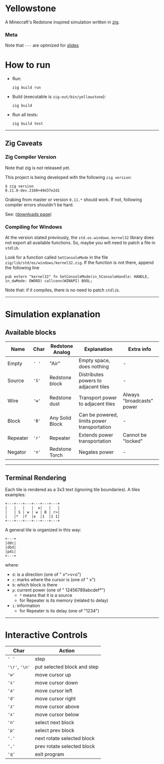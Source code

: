 # Yellowstone

A Minecraft's Redstone inspired simulation
written in [zig](https://ziglang.org).

### Meta

Note that `---` are optmized for [slides](https://github.com/maaslalani/slides)

# How to run

* Run:
  ```console
  zig build run
  ```

* Build (executable is `zig-out/bin/yellowstone`):
  ```console
  zig build
  ```

* Run all tests:
  ```console
  zig build test
  ```

---
## Zig Caveats

### Zig Compiler Version

Note that zig is not released yet.

This project is being developed with the following `zig version`:
```console
$ zig version
0.11.0-dev.2160+49d37e2d1
```

Grabing from master or version `0.11.*` should work.
If not, following compiler errors shouldn't be hard.

See: ([downloads page](https:ziglang.org/download))

### Compiling for Windows

At the version stated previously,
the `std.os.windows.kernel32` library
does not export all available functions.
So, maybe you will need to patch a file in `stdlib`.

Look for a function called `SetConsoleMode` in the file
`zig/lib/std/os/windows/kernel32.zig`.
If the function is not there, append the following line
```zig
pub extern "kernel32" fn SetConsoleMode(in_hConsoleHandle: HANDLE, in_dwMode: DWORD) callconv(WINAPI) BOOL;
```

Note that: if it compiles, there is no need to patch `stdlib`.

---
# Simulation explanation

## Available blocks

|Name|Char|Redstone Analog|Explanation|Extra info|
|----|----|---------------|-----------|----------|
|Empty|`' '`|"Air"|Empty space, does nothing|-|
|Source|`'S'`|Redstone block|Distributes powers to adjacent tiles|-|
|Wire|`'w'`|Redstone dust|Transport power to adjacent tiles|Always "broadcasts" power|
|Block|`'B'`|Any Solid Block|Can be powered, limits power transportation|-|
|Repeater|`'r'`|Repeater|Extends power transportation|Cannot be "locked"|
|Negator|`'n'`|Redstone Torch|Negates power|-|

---
## Terminal Rendering

Each tile is rendered as a 3x3 text (ignoring tile boundaries).
A tiles examples:
```console
+---+---+---+---+---+---+
|   |   |   |  x|   |   |
|   | S | w | w | B | r>|
|   |*  |f  |e  |1  |1 1|
+---+---+---+---+---+---+
```

A general tile is organized in this way:
```console
+---+
|ddc|
|dbd|
|pdi|
+---+
```
where:
* `d`: is a direction (one of " x^>v<o")
* `c`: marks where the cursor is (one of " x")
* `b`: which block is there
* `p`: current power (one of " 12456789abcdef*")
  * `*` means that it is a source
  * for Repeater is its memory (related to delay)
* `i`: information
  * for Repeater is its delay (one of "1234")


---
# Interactive Controls

|Char|Action|
|----|------|
|`' '`|step|
|`'\r'`, `'\n'`|put selected block and step|
|`'w'`|move cursor up|
|`'s'`|move cursor down|
|`'a'`|move cursor left|
|`'d'`|move cursor right|
|`'z'`|move cursor above|
|`'x'`|move cursor below|
|`'n'`|select next block|
|`'p'`|select prev block|
|`'.'`|next rotate selected block|
|`','`|prev rotate selected block|
|`'q'`|exit program|

